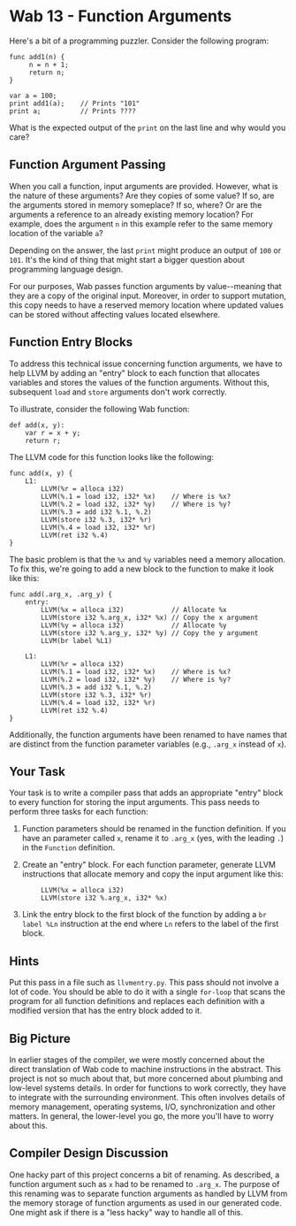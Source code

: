 # Wab 13 - Function Arguments

Here's a bit of a programming puzzler.  Consider the following program:

```
func add1(n) {
     n = n + 1;
     return n;
}

var a = 100;
print add1(a);    // Prints "101"
print a;          // Prints ????
```

What is the expected output of the `print` on the last line and why
would you care?

## Function Argument Passing

When you call a function, input arguments are provided.  However, what
is the nature of these arguments?  Are they copies of some value?  If
so, are the arguments stored in memory someplace? If so, where? Or are
the arguments a reference to an already existing memory location?  For
example, does the argument `n` in this example refer to the same
memory location of the variable `a`?

Depending on the answer, the last `print` might produce an output of
`100` or `101`. It's the kind of thing that might start a bigger
question about programming language design.

For our purposes, Wab passes function arguments by value--meaning that
they are a copy of the original input.  Moreover, in order to support
mutation, this copy needs to have a reserved memory location where
updated values can be stored without affecting values located elsewhere.

## Function Entry Blocks

To address this technical issue concerning function arguments, we have
to help LLVM by adding an "entry" block to each function that
allocates variables and stores the values of the function arguments.
Without this, subsequent `load` and `store` arguments don't work
correctly.

To illustrate, consider the following Wab function:

```
def add(x, y):
    var r = x + y;
    return r;
```

The LLVM code for this function looks like the following:

```
func add(x, y) {
    L1:
        LLVM(%r = alloca i32)
        LLVM(%.1 = load i32, i32* %x)    // Where is %x?
        LLVM(%.2 = load i32, i32* %y)    // Where is %y?
        LLVM(%.3 = add i32 %.1, %.2)
        LLVM(store i32 %.3, i32* %r)
        LLVM(%.4 = load i32, i32* %r)
        LLVM(ret i32 %.4)
}
```

The basic problem is that the `%x` and `%y` variables need a memory
allocation.   To fix this, we're going to add a new block to the function
to make it look like this:

```
func add(.arg_x, .arg_y) {
    entry:
        LLVM(%x = alloca i32)            // Allocate %x
        LLVM(store i32 %.arg_x, i32* %x) // Copy the x argument
        LLVM(%y = alloca i32)            // Allocate %y
        LLVM(store i32 %.arg_y, i32* %y) // Copy the y argument 
        LLVM(br label %L1)

    L1:
        LLVM(%r = alloca i32)
        LLVM(%.1 = load i32, i32* %x)    // Where is %x?
        LLVM(%.2 = load i32, i32* %y)    // Where is %y?
        LLVM(%.3 = add i32 %.1, %.2)
        LLVM(store i32 %.3, i32* %r)
        LLVM(%.4 = load i32, i32* %r)
        LLVM(ret i32 %.4)
}
```

Additionally, the function arguments have been renamed to
have names that are distinct from the function parameter
variables (e.g., `.arg_x` instead of `x`).

## Your Task

Your task is to write a compiler pass that adds an appropriate
"entry" block to every function for storing the input arguments.
This pass needs to perform three tasks for each function:

1. Function parameters should be renamed in the function definition.
   If you have an parameter called `x`, rename it to `.arg_x` (yes, with
   the leading `.`) in the `Function` definition.

2. Create an "entry" block.  For each function parameter, generate LLVM
   instructions that allocate memory and copy the input argument like this:

```
        LLVM(%x = alloca i32)
        LLVM(store i32 %.arg_x, i32* %x)
```

3. Link the entry block to the first block of the function by adding
   a `br label %Ln` instruction at the end where `Ln` refers to
   the label of the first block.

## Hints

Put this pass in a file such as `llvmentry.py`.   This pass should not
involve a lot of code.  You should be able to do it with a single
`for-loop` that scans the program for all function definitions and
replaces each definition with a modified version that has the entry
block added to it.

## Big Picture

In earlier stages of the compiler, we were mostly concerned about the
direct translation of Wab code to machine instructions in the abstract.  This project
is not so much about that, but more concerned about plumbing
and low-level systems details. In order for functions to work correctly, they
have to integrate with the surrounding environment.  This often involves
details of memory management, operating systems, I/O, synchronization
and other matters.   In general, the lower-level you go, the more you'll
have to worry about this.

## Compiler Design Discussion

One hacky part of this project concerns a bit of renaming.  As
described, a function argument such as `x` had to be renamed to
`.arg_x`.  The purpose of this renaming was to separate function
arguments as handled by LLVM from the memory storage of function
arguments as used in our generated code.   One might ask if
there is a "less hacky" way to handle all of this.

















